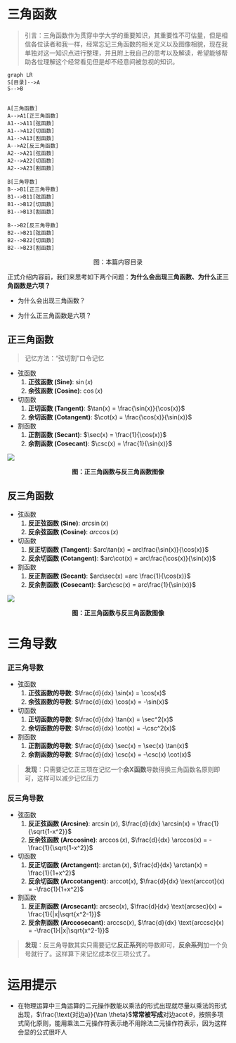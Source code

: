 
# 三角函数

>引言：三角函数作为贯穿中学大学的重要知识，其重要性不可估量，但是相信各位读者和我一样，经常忘记三角函数的相关定义以及图像相貌，现在我单独对这一知识点进行整理，并且附上我自己的思考以及解读，希望能够帮助各位理解这个经常看见但是却不经意间被忽视的知识。

```mermaid
graph LR
S[目录]-->A
S-->B


A[三角函数]
A-->A1[正三角函数]
A1-->A11[弦函数]
A1-->A12[切函数]
A1-->A13[割函数]
A-->A2[反三角函数]
A2-->A21[弦函数]
A2-->A22[切函数]
A2-->A23[割函数]

B[三角导数]
B-->B1[正三角导数]
B1-->B11[弦函数]
B1-->B12[切函数]
B1-->B13[割函数]

B-->B2[反三角导数]
B2-->B21[弦函数]
B2-->B22[切函数]
B2-->B23[割函数]

```

<center>图：本篇内容目录</center>



正式介绍内容前，我们来思考如下两个问题：**为什么会出现三角函数、为什么正三角函数是六项？**

- 为什么会出现三角函数？




- 为什么正三角函数是六项？






## 正三角函数

>记忆方法：“弦切割”口令记忆
- 弦函数
	1. **正弦函数 (Sine)**: $\sin(x)$
	2. **余弦函数 (Cosine)**: $\cos(x)$
- 切函数
	1. **正切函数 (Tangent)**: $\tan(x) = \frac{\sin(x)}{\cos(x)}$
	2. **余切函数 (Cotangent)**: $\cot(x) = \frac{\cos(x)}{\sin(x)}$
- 割函数
	1. **正割函数 (Secant)**: $\sec(x) = \frac{1}{\cos(x)}$
	2. **余割函数 (Cosecant)**: $\csc(x) = \frac{1}{\sin(x)}$



![](https://pica.zhimg.com/v2-b339db57c86969dde65c68888e8293da_1440w.jpg)

<center><b>图：正三角函数与反三角函数图像</b></center>






## 反三角函数

- 弦函数
	1. **反正弦函数 (Sine)**: $arc \sin(x)$
	2. **反余弦函数 (Cosine)**: $arc\cos(x)$
- 切函数
	1. **反正切函数 (Tangent)**: $arc\tan(x) = arc\frac{\sin(x)}{\cos(x)}$
	2. **反余切函数 (Cotangent)**: $arc\cot(x) = arc\frac{\cos(x)}{\sin(x)}$
- 割函数
	1. **反正割函数 (Secant)**: $arc\sec(x) =arc \frac{1}{\cos(x)}$
	2. **反余割函数 (Cosecant)**: $arc\csc(x) = arc\frac{1}{\sin(x)}$



![](https://pica.zhimg.com/v2-b339db57c86969dde65c68888e8293da_1440w.jpg)

<center><b>图：正三角函数与反三角函数图像</b></center>

# 三角导数

### 正三角导数

- 弦函数
	1. **正弦函数的导数**: $\frac{d}{dx} \sin(x) = \cos(x)$
	2. **余弦函数的导数**: $\frac{d}{dx} \cos(x) = -\sin(x)$
- 切函数
	1. **正切函数的导数**: $\frac{d}{dx} \tan(x) = \sec^2(x)$
	2. **余切函数的导数**: $\frac{d}{dx} \cot(x) = -\csc^2(x)$
- 割函数
	1. **正割函数的导数**: $\frac{d}{dx} \sec(x) = \sec(x) \tan(x)$
	2. **余割函数的导数**: $\frac{d}{dx} \csc(x) = -\csc(x) \cot(x)$

>**发现**：只需要记忆正三项在记忆一个**余X函数**导数得换三角函数名原则即可，这样可以减少记忆压力


### 反三角导数

- 弦函数
	1. **反正弦函数 (Arcsine)**: $\arcsin(x)$, $\frac{d}{dx} \arcsin(x) = \frac{1}{\sqrt{1-x^2}}$
	2. **反余弦函数 (Arccosine)**: $\arccos(x)$, $\frac{d}{dx} \arccos(x) = -\frac{1}{\sqrt{1-x^2}}$
- 切函数
	1. **反正切函数 (Arctangent)**: $\arctan(x)$, $\frac{d}{dx} \arctan(x) = \frac{1}{1+x^2}$
	2. **反余切函数 (Arccotangent)**: $\text{arccot}(x)$, $\frac{d}{dx} \text{arccot}(x) = -\frac{1}{1+x^2}$
- 割函数
	1. **反正割函数 (Arcsecant)**: $\text{arcsec}(x)$, $\frac{d}{dx} \text{arcsec}(x) = \frac{1}{|x|\sqrt{x^2-1}}$
	2. **反余割函数 (Arccosecant)**: $\text{arccsc}(x)$, $\frac{d}{dx} \text{arccsc}(x) = -\frac{1}{|x|\sqrt{x^2-1}}$

>**发现**：反三角导数其实只需要记忆**反正系列**的导数即可，**反余系列**加一个负号就行了。这样算下来记忆成本仅三项公式了。




# 运用提示

- 在物理运算中三角运算的二元操作数能以乘法的形式出现就尽量以乘法的形式出现，$\frac{\text{对边a}}{\tan \theta}$**常常被写成**$\text{对边a}\cot \theta$，按照多项式简化原则，能用乘法二元操作符表示绝不用除法二元操作符表示，因为这样会显的公式很吓人